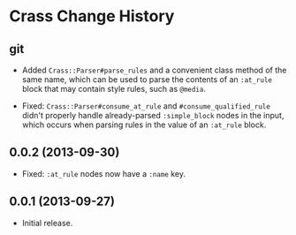 Crass Change History
====================

git
---

* Added `Crass::Parser#parse_rules` and a convenient class method of the same
  name, which can be used to parse the contents of an `:at_rule` block that may
  contain style rules, such as `@media`.

* Fixed: `Crass::Parser#consume_at_rule` and `#consume_qualified_rule` didn't
  properly handle already-parsed `:simple_block` nodes in the input, which
  occurs when parsing rules in the value of an `:at_rule` block.


0.0.2 (2013-09-30)
------------------

* Fixed: `:at_rule` nodes now have a `:name` key.


0.0.1 (2013-09-27)
------------------

* Initial release.

